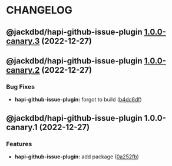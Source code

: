# CHANGELOG

## @jackdbd/hapi-github-issue-plugin [1.0.0-canary.3](https://github.com/jackdbd/matsuri/compare/@jackdbd/hapi-github-issue-plugin@1.0.0-canary.2...@jackdbd/hapi-github-issue-plugin@1.0.0-canary.3) (2022-12-27)

## @jackdbd/hapi-github-issue-plugin [1.0.0-canary.2](https://github.com/jackdbd/matsuri/compare/@jackdbd/hapi-github-issue-plugin@1.0.0-canary.1...@jackdbd/hapi-github-issue-plugin@1.0.0-canary.2) (2022-12-27)


### Bug Fixes

* **hapi-github-issue-plugin:** forgot to build ([b4dc6df](https://github.com/jackdbd/matsuri/commit/b4dc6dfc1b58c97237f95ddbfa153ff63c232004))

## @jackdbd/hapi-github-issue-plugin 1.0.0-canary.1 (2022-12-27)


### Features

* **hapi-github-issue-plugin:** add package ([0a252fb](https://github.com/jackdbd/matsuri/commit/0a252fbbc5387f8e31b8e1a5db4382b1d7c7a807))

